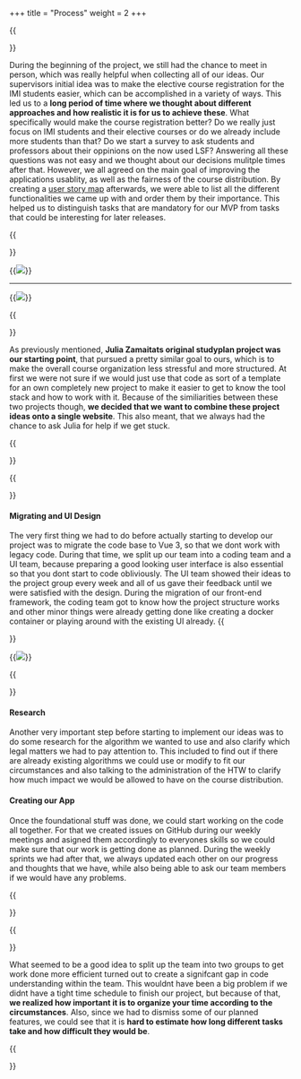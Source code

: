 +++
title = "Process"
weight = 2
+++


{{<section title="Brainstorming feature ideas & prioritizing">}}

During the beginning of the project, we still had the chance to meet in person, which was really helpful when collecting all of our ideas. Our supervisors initial idea was to make the elective course registration for the IMI students easier, which can be accomplished in a variety of ways. This led us to a **long period of time where we thought about different approaches and how realistic it is for us to achieve these**. What specifically would make the course registration better? Do we really just focus on IMI students and their elective courses or do we already include more students than that? Do we start a survey to ask students and professors about their oppinions on the now used LSF? Answering all these questions was not easy and we thought about our decisions mulitple times after that. However, we all agreed on the main goal of improving the applications usablity, as well as the fairness of the course distribution. By creating a [user story map](https://miro.com/app/board/o9J_lh-BfEA=/?invite_link_id=768693532431) afterwards, we were able to list all the different functionalities we came up with and order them by their importance. This helped us to distinguish tasks that are mandatory for our MVP from tasks that could be interesting for later releases.

{{</section>}}

{{<image src="USM1.png">}}

---

{{<image src="USM2.png" caption="User Story Map">}}


{{<section title="What we had to start with">}}

As previously mentioned, **Julia Zamaitats original studyplan project was our starting point**, that pursued a pretty similar goal to ours, which is to make the overall course organization less stressful and more structured. At first we were not sure if we would just use that code as sort of a template for an own completely new project to make it easier to get to know the tool stack and how to work with it. Because of the similiarities between these two projects though, **we decided that we want to combine these project ideas onto a single website**. This also meant, that we always had the chance to ask Julia for help if we get stuck.

{{</section>}}

{{<section title="Development">}}

#### Migrating and UI Design
The very first thing we had to do before actually starting to develop our project was to migrate the code base to Vue 3, so that we dont work with legacy code. During that time, we split up our team into a coding team and a UI team, because preparing a good looking user interface is also essential so that you dont start to code obliviously. The UI team showed their ideas to the project group every week and all of us gave their feedback until we were satisfied with the design. During the migration of our front-end framework, the coding team got to know how the project structure works and other minor things were already getting done like creating a docker container or playing around with the existing UI already.
{{</section>}}  

{{<image src="MVP.JPG" caption="1st Design for Minimum Viable Product">}}

{{<section>}}
#### Research
Another very important step before starting to implement our ideas was to do some research for the algorithm we wanted to use and also clarify which legal matters we had to pay attention to. This included to find out if there are already existing algorithms we could use or modify to fit our circumstances and also talking to the administration of the HTW to clarify how much impact we would be allowed to have on the course distribution.

#### Creating our App
Once the foundational stuff was done, we could start working on the code all together. For that we created issues on GitHub during our weekly meetings and asigned them accordingly to everyones skills so we could make sure that our work is getting done as planned. During the weekly sprints we had after that, we always updated each other on our progress and thoughts that we have, while also being able to ask our team members if we would have any problems. 

{{</section>}}  


{{<section title="Reflection">}}

What seemed to be a good idea to split up the team into two groups to get work done more efficient turned out to create a signifcant gap in code understanding within the team. This wouldnt have been a big problem if we didnt have a tight time schedule to finish our project, but because of that, **we realized how important it is to organize your time according to the circumstances**. Also, since we had to dismiss some of our planned features, we could see that it is **hard to estimate how long different tasks take and how difficult they would be**.

{{</section>}}